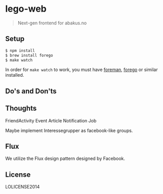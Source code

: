 # lego-web

> Next-gen frontend for abakus.no

## Setup
```bash
$ npm install
$ brew install forego
$ make watch
```

In order for `make watch` to work, you must have [foreman](), [forego]() or similar installed.


## Do's and Don'ts

## Thoughts
FriendActivity
Event
Article
Notification
Job

Maybe implement Interessegrupper as facebook-like groups.


## Flux
We utilize the Flux design pattern designed by Facebook.

## License
LOLICENSE2014